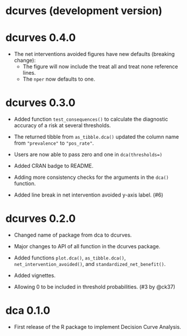 # dcurves (development version)

# dcurves 0.4.0

* The net interventions avoided figures have new defaults (breaking change):
  - The figure will now include the treat all and treat none reference lines.
  - The `nper` now defaults to one.

# dcurves 0.3.0

* Added function `test_consequences()` to calculate the diagnostic accuracy of a risk at several thresholds.

* The returned tibble from `as_tibble.dca()` updated the column name from `"prevalence"` to `"pos_rate"`.

* Users are now able to pass zero and one in `dca(thresholds=)`

* Added CRAN badge to README.

* Adding more consistency checks for the arguments in the `dca()` function.

* Added line break in net intervention avoided y-axis label. (#6)

# dcurves 0.2.0

* Changed name of package from dca to dcurves.

* Major changes to API of all function in the dcurves package.

* Added functions `plot.dca()`, `as_tibble.dca()`, `net_intervention_avoided()`, and `standardized_net_benefit()`.

* Added vignettes.

* Allowing 0 to be included in threshold probabilities. (#3 by @ck37)

# dca 0.1.0

* First release of the R package to implement Decision Curve Analysis.
